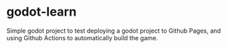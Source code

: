 # godot-learn

Simple godot project to test deploying a godot project to Github Pages,
and using Github Actions to automatically build the game.
